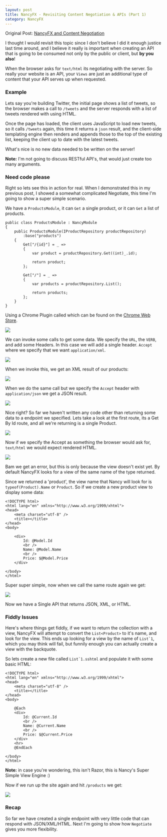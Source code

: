 ```yaml
---
layout: post
title: NancyFX - Revisiting Content Negotiation & APIs (Part 1)
category: NancyFX
---
```


Original Post: [NancyFX and Content Negotiation](/2012/11/nancy-and-content-negotiation)

I thought I would revisit this topic since I don't believe I did it enough justice last time around, and I believe it really is important when creating an API that is going to be consumed not only by the public or client, but **by you also**!

When the browser asks for `text/html` its negotiating with the server. So really your website is an API, your `Views` are just an additional type of content that your API serves up when requested.


### Example
Lets say you're building Twitter, the initial page shows a list of tweets, so the browser makes a call to `/tweets` and the server responds with a list of tweets rendered with using HTML.

Once the page has loaded, the client uses JavaScript to load new tweets, so it calls `/tweets` again, this time it returns a `json` result, and the client-side templating engine then renders and appends those to the top of the existing list, keeping the client up to date with the latest tweets.

What's nice is no new data needed to be written on the server! 

<!--excerpt-->

<span class="note">**Note:** I'm not going to discuss RESTful API's, that would just create too many arguments.</span>

### Need code please
Right so lets see this in action for real. When I demonstrated this in my previous post, I showed a somewhat complicated Negotiate, this time I'm going to show a super simple scenario.

We have a `ProductsModule`, it can `Get` a single product, or it can `Get` a list of products.

	public class ProductsModule : NancyModule
	{
	    public ProductsModule(IProductRepository productRepository)
	        :base("products")
	    {
	        Get["/{id}"] = _ =>
	        {
	            var product = productRepository.Get((int)_.id);
	
	            return product;
	        };
	
	        Get["/"] = _ =>
	        {
	            var products = productRepository.List();
	
	            return products;
	        };
	    }
	}

Using a Chrome Plugin called which can be found on the [Chrome Web Store](https://chrome.google.com/webstore/detail/postman-rest-client/fdmmgilgnpjigdojojpjoooidkmcomcm?utm_source=chrome-ntp-launcher). 

![](/images/nancyfx-conneg-updated-1.png)

We can invoke some calls to get some data. We specify the `URL`, the `VERB`, and add some Headers. In this case we will add a single header. `Accept` where we specify that we want `application/xml`. 

![](/images/nancyfx-conneg-updated-2.png)

When we invoke this, we get an XML result of our products:

![](/images/nancyfx-conneg-updated-3.png)

When we do the same call but we specify the `Accept` header with `application/json` we get a JSON result. 

![](/images/nancyfx-conneg-updated-4.png)

Nice right? So far we haven't written any code other than returning some data to a endpoint we specified. Lets take a look at the first route, its a Get By Id route, and all we're returning is a single Product.

![](/images/nancyfx-conneg-updated-5.png)

Now if we specify the Accept as something the browser would ask for, `text/html` we would expect rendered HTML.

![](/images/nancyfx-conneg-updated-6.png)

Bam we get an error, but this is only because the view doesn't exist yet. By default NancyFX looks for a view of the same name of the type returned.

Since we returned a 'product', the view name that Nancy will look for is `typeof(Product).Name` or `Product`. So if we create a new product view to display some data:

	<!DOCTYPE html>
	<html lang="en" xmlns="http://www.w3.org/1999/xhtml">
	<head>
	    <meta charset="utf-8" />
	    <title></title>
	</head>
	<body>
	
	    <div>
	        Id: @Model.Id
	        <br />
	        Name: @Model.Name
	        <br />
	        Price: $@Model.Price
	    </div>
	
	</body>
	</html>

Super super simple, now when we call the same route again we get:

![](/images/nancyfx-conneg-updated-7.png)

Now we have a Single API that returns JSON, XML, or HTML. 

### Fiddly Issues
Here's where things get fiddly, if we want to return the collection with a view, NancyFX will attempt to convert the `List<Product>` to it's name, and look for the view. This ends up looking for a view by the name of ``List`1``, which you may think will fail, but funnily enough you can actually create a view with the backquote.

So lets create a new file called ``List`1.sshtml`` and populate it with some basic HTML:

	<!DOCTYPE html>	
	<html lang="en" xmlns="http://www.w3.org/1999/xhtml">
	<head>
	    <meta charset="utf-8" />
	    <title></title>
	</head>
	<body>
	
	    @Each
	    <div>
	        Id: @Current.Id
	        <br />
	        Name: @Current.Name
	        <br />
	        Price: $@Current.Price
	    </div>
		<hr>
	    @EndEach
	
	</body>
	</html>

<span class="note">**Note:** in case you're wondering, this isn't Razor, this is Nancy's Super Simple View Engine :)</span>

Now if we run up the site again and hit `/products` we get:

![](/images/nancyfx-conneg-updated-8.png)

### Recap
So far we have created a single endpoint with very little code that can respond with JSON/XML/HTML. Next I'm going to show how `Negotiate` gives you more flexibility.